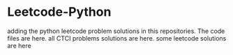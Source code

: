 # Leetcode-Python
adding the python leetcode problem solutions in this repositories. 
The code files are here.
all CTCI problems solutions are here.
some leetcode solutions are here
























































































































































































































































































































































































































































































